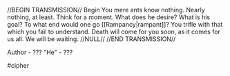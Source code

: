 //BEGIN TRANSMISSION//
Begin
You mere ants know nothing. Nearly nothing, at least. Think for a moment.
What does he desire? What is his goal? To what end would one go [[Rampancy|rampant]]?
You trifle with that which you fail to understand.
Death will come for you soon, as it comes for us all. 
We will be waiting.
//NULL//
//END TRANSMISSION//

Author - ???
"He" - ???

#cipher